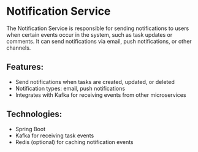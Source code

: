 # Notification Service

The Notification Service is responsible for sending notifications to users when certain events occur in the system, such as task updates or comments. It can send notifications via email, push notifications, or other channels.

## Features:
- Send notifications when tasks are created, updated, or deleted
- Notification types: email, push notifications
- Integrates with Kafka for receiving events from other microservices

## Technologies:
- Spring Boot
- Kafka for receiving task events
- Redis (optional) for caching notification events
